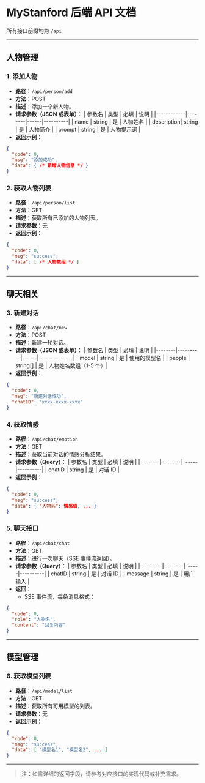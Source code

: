 # MyStanford 后端 API 文档

所有接口前缀均为 `/api`

---

## 人物管理

### 1. 添加人物
- **路径**：`/api/person/add`
- **方法**：POST
- **描述**：添加一个新人物。
- **请求参数（JSON 或表单）**：
    | 参数名       | 类型   | 必填 | 说明     |
    |------------|--------|------|----------|
    | name       | string | 是   | 人物姓名 |
    | description| string | 是   | 人物简介 |
    | prompt     | string | 是   | 人物提示词 |
- **返回示例**：
```json
{
  "code": 0,
  "msg": "添加成功",
  "data": { /* 新增人物信息 */ }
}
```

### 2. 获取人物列表
- **路径**：`/api/person/list`
- **方法**：GET
- **描述**：获取所有已添加的人物列表。
- **请求参数**：无
- **返回示例**：
```json
{
  "code": 0,
  "msg": "success",
  "data": [ /* 人物数组 */ ]
}
```

---

## 聊天相关

### 3. 新建对话
- **路径**：`/api/chat/new`
- **方法**：POST
- **描述**：新建一轮对话。
- **请求参数（JSON 或表单）**：
    | 参数名   | 类型     | 必填 | 说明         |
    |--------|----------|------|--------------|
    | model  | string   | 是   | 使用的模型名 |
    | people | string[] | 是   | 人物姓名数组（1-5 个）|
- **返回示例**：
```json
{
  "code": 0,
  "msg": "新建对话成功",
  "chatID": "xxxx-xxxx-xxxx"
}
```

### 4. 获取情感
- **路径**：`/api/chat/emotion`
- **方法**：GET
- **描述**：获取当前对话的情感分析结果。
- **请求参数（Query）**：
    | 参数名 | 类型   | 必填 | 说明     |
    |--------|--------|------|----------|
    | chatID | string | 是   | 对话 ID  |
- **返回示例**：
```json
{
  "code": 0,
  "msg": "success",
  "data": { "人物名": 情感值, ... }
}
```

### 5. 聊天接口
- **路径**：`/api/chat/chat`
- **方法**：GET
- **描述**：进行一次聊天（SSE 事件流返回）。
- **请求参数（Query）**：
    | 参数名  | 类型   | 必填 | 说明     |
    |---------|--------|------|----------|
    | chatID  | string | 是   | 对话 ID  |
    | message | string | 是   | 用户输入 |
- **返回**：
  - SSE 事件流，每条消息格式：
```json
{
  "code": 0,
  "role": "人物名",
  "content": "回复内容"
}
```

---

## 模型管理

### 6. 获取模型列表
- **路径**：`/api/model/list`
- **方法**：GET
- **描述**：获取所有可用模型的列表。
- **请求参数**：无
- **返回示例**：
```json
{
  "code": 0,
  "msg": "success",
  "data": [ "模型名1", "模型名2", ... ]
}
```

---

> 注：如需详细的返回字段，请参考对应接口的实现代码或补充需求。 